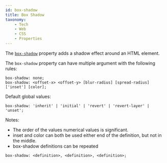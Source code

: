 ```yaml
---
id: box-shadow
title: Box Shadow
taxonomy:
    - Tech
    - Web
    - CSS
    - Properties
---
```


The [`box-shadow`](https://developer.mozilla.org/en-US/docs/Web/CSS/box-shadow) property adds a shadow effect around an HTML element.

The `box-shadow` property can have multiple argument with the following rules:

```
box-shadow: none;
box-shadow: <offset-x> <offset-y> [blur-radius] [spread-radius] ['inset'] [color];
```

Default global values:

```
box-shadow: 'inherit' | 'initial' | 'revert' | 'revert-layer' | 'unset';
```

Notes:

- The order of the values numerical values is significant.
- inset and color can both be used either end of the definition, but not in the middle.
- box-shadow definitions can be repeated

```
box-shadow: <definition>, <definition>, <definition>;
```
